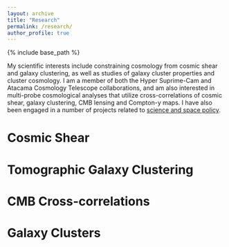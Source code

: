 ```yaml
---
layout: archive
title: "Research"
permalink: /research/
author_profile: true
---
```


{% include base_path %}

My scientific interests include constraining cosmology from cosmic shear and galaxy clustering, as well as studies of galaxy cluster properties and cluster cosmology. I am a member of both the Hyper Suprime-Cam and Atacama Cosmology Telescope collaborations, and am also interested in multi-probe cosmological analyses that utilize cross-correlations of cosmic shear, galaxy clustering, CMB lensing and Compton-y maps. I have also been engaged in a number of projects related to [science and space policy](../science_policy).

# Cosmic Shear

# Tomographic Galaxy Clustering

# CMB Cross-correlations

# Galaxy Clusters
